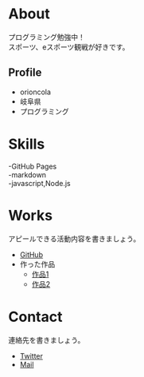 <title>ポートフォリオ</title>

# About
プログラミング勉強中！  
スポーツ、eスポーツ観戦が好きです。  

## Profile
- orioncola  
- 岐阜県  
- プログラミング  

# Skills
-GitHub Pages  
-markdown  
-javascript,Node.js

# Works
アピールできる活動内容を書きましょう。
- [GitHub](GitHubのURL)  
- 作った作品
  - [作品1](作品1のURL)
  - [作品2](作品2のURL)

# Contact
連絡先を書きましょう。
- [Twitter](TwitterプロフィールのURL)  
- [Mail](mailto:メールアドレス)
